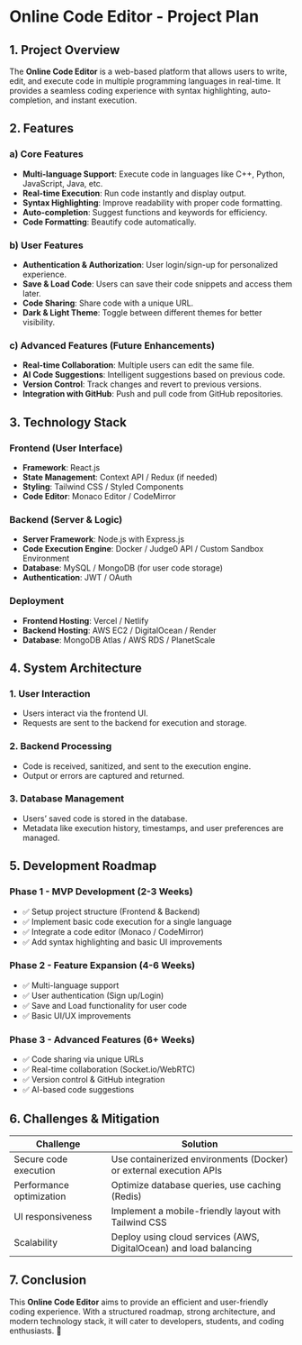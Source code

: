 # Online Code Editor - Project Plan

## 1. Project Overview
The **Online Code Editor** is a web-based platform that allows users to write, edit, and execute code in multiple programming languages in real-time. It provides a seamless coding experience with syntax highlighting, auto-completion, and instant execution.

## 2. Features
### a) **Core Features**
- **Multi-language Support**: Execute code in languages like C++, Python, JavaScript, Java, etc.
- **Real-time Execution**: Run code instantly and display output.
- **Syntax Highlighting**: Improve readability with proper code formatting.
- **Auto-completion**: Suggest functions and keywords for efficiency.
- **Code Formatting**: Beautify code automatically.

### b) **User Features**
- **Authentication & Authorization**: User login/sign-up for personalized experience.
- **Save & Load Code**: Users can save their code snippets and access them later.
- **Code Sharing**: Share code with a unique URL.
- **Dark & Light Theme**: Toggle between different themes for better visibility.

### c) **Advanced Features (Future Enhancements)**
- **Real-time Collaboration**: Multiple users can edit the same file.
- **AI Code Suggestions**: Intelligent suggestions based on previous code.
- **Version Control**: Track changes and revert to previous versions.
- **Integration with GitHub**: Push and pull code from GitHub repositories.

## 3. Technology Stack
### **Frontend (User Interface)**
- **Framework**: React.js
- **State Management**: Context API / Redux (if needed)
- **Styling**: Tailwind CSS / Styled Components
- **Code Editor**: Monaco Editor / CodeMirror

### **Backend (Server & Logic)**
- **Server Framework**: Node.js with Express.js
- **Code Execution Engine**: Docker / Judge0 API / Custom Sandbox Environment
- **Database**: MySQL / MongoDB (for user code storage)
- **Authentication**: JWT / OAuth

### **Deployment**
- **Frontend Hosting**: Vercel / Netlify
- **Backend Hosting**: AWS EC2 / DigitalOcean / Render
- **Database**: MongoDB Atlas / AWS RDS / PlanetScale

## 4. System Architecture
### **1. User Interaction**
- Users interact via the frontend UI.
- Requests are sent to the backend for execution and storage.

### **2. Backend Processing**
- Code is received, sanitized, and sent to the execution engine.
- Output or errors are captured and returned.

### **3. Database Management**
- Users’ saved code is stored in the database.
- Metadata like execution history, timestamps, and user preferences are managed.

## 5. Development Roadmap
### **Phase 1 - MVP Development (2-3 Weeks)**
- ✅ Setup project structure (Frontend & Backend)
- ✅ Implement basic code execution for a single language
- ✅ Integrate a code editor (Monaco / CodeMirror)
- ✅ Add syntax highlighting and basic UI improvements

### **Phase 2 - Feature Expansion (4-6 Weeks)**
- ✅ Multi-language support
- ✅ User authentication (Sign up/Login)
- ✅ Save and Load functionality for user code
- ✅ Basic UI/UX improvements

### **Phase 3 - Advanced Features (6+ Weeks)**
- ✅ Code sharing via unique URLs
- ✅ Real-time collaboration (Socket.io/WebRTC)
- ✅ Version control & GitHub integration
- ✅ AI-based code suggestions

## 6. Challenges & Mitigation
| Challenge | Solution |
|-----------|----------|
| Secure code execution | Use containerized environments (Docker) or external execution APIs |
| Performance optimization | Optimize database queries, use caching (Redis) |
| UI responsiveness | Implement a mobile-friendly layout with Tailwind CSS |
| Scalability | Deploy using cloud services (AWS, DigitalOcean) and load balancing |

## 7. Conclusion
This **Online Code Editor** aims to provide an efficient and user-friendly coding experience. With a structured roadmap, strong architecture, and modern technology stack, it will cater to developers, students, and coding enthusiasts. 🚀

